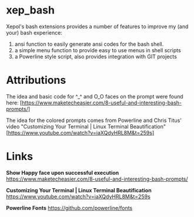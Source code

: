 # xep_bash

Xepol's bash extensions provides a number of features to improve my (and your) bash experience:

1. ansi function to easily generate ansi codes for the bash shell.
2. a simple menu function to provide easy to use menus in shell scripts
3. a Powerline style script, also provides integration with GIT projects


# Attributions

The idea and basic code for ^_^ and O_O faces on the prompt were found here: [https://www.maketecheasier.com/8-useful-and-interesting-bash-prompts/]

The idea for the colored prompts comes from Powerline and Chris Titus' video "Customizing Your Terminal | Linux Terminal Beautification" [https://www.youtube.com/watch?v=iaXQdyHRL8M&t=259s]

# Links

**Show Happy face upon successful execution**
https://www.maketecheasier.com/8-useful-and-interesting-bash-prompts/

**Customizing Your Terminal | Linux Terminal Beautification**
https://www.youtube.com/watch?v=iaXQdyHRL8M&t=259s

**Powerline Fonts**
https://github.com/powerline/fonts
